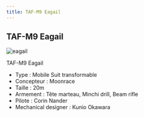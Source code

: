 ```yaml
---
title: TAF-M9 Eagail
---
```


TAF-M9 Eagail
-------------

![eagail](/images/stories/saga/turnagundam/ms/moonraces/eagail.png)


TAF-M9 Eagail


* Type : Mobile Suit transformable
* Concepteur : Moonrace
* Taille : 20m
* Armement : Tête marteau, Minchi drill, Beam rifle
* Pilote : Corin Nander
* Mechanical designer : Kunio Okawara
